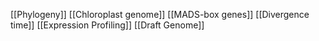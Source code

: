[[Phylogeny]]
[[Chloroplast genome]]
[[MADS-box genes]]
[[Divergence time]]
[[Expression Profiling]]
[[Draft Genome]]
